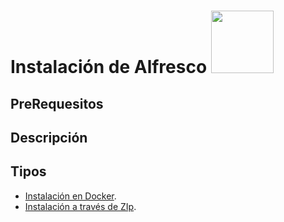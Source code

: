 <div align="justify">

# Instalación de Alfresco <img width="100px" src="../img/install-zip.png">

## PreRequesitos

## Descripción
<!--

En este apartado se describe como hacer la instalación de Alfresco en varios contextos, así como los elementos que participan en dicha instalación. Dado la distintas versiones de Alfresco, me centraré en describir la instalación de __Alfresco 6.2__, ya que se basa en la __SDK 4__ de Alfresco. De este modo la instalación de Alfresco 7, seguirá los mismos pasos ya que se basa en __SDK 4.3__, y los pasos son los mismos con las versiones correctas de __Alfresco Platadorma y Alfresco Share__.
-->


## Tipos
- [Instalación en Docker](install-alfresco-docker).
- [Instalación a través de ZIp](zip).
</div>
